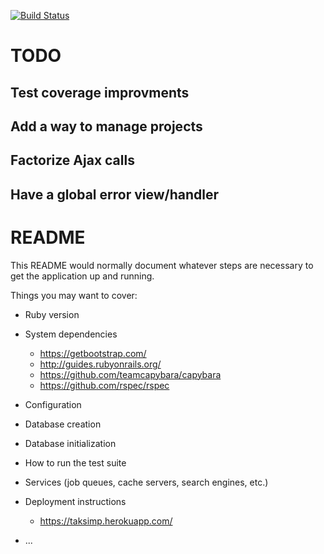 [![Build Status](https://travis-ci.com/cyrilchampier/taksimp.svg?branch=master)](https://travis-ci.com/cyrilchampier/taksimp)

# TODO

## Test coverage improvments
## Add a way to manage projects
## Factorize Ajax calls
## Have a global error view/handler



# README

This README would normally document whatever steps are necessary to get the
application up and running.

Things you may want to cover:

* Ruby version

* System dependencies
  * https://getbootstrap.com/
  * http://guides.rubyonrails.org/
  * https://github.com/teamcapybara/capybara
  * https://github.com/rspec/rspec

* Configuration

* Database creation

* Database initialization

* How to run the test suite

* Services (job queues, cache servers, search engines, etc.)

* Deployment instructions
  * https://taksimp.herokuapp.com/

* ...
